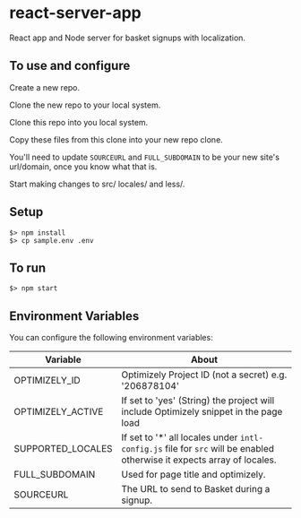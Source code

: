 # react-server-app
React app and Node server for basket signups with localization.

## To use and configure
Create a new repo.

Clone the new repo to your local system.

Clone this repo into you local system.

Copy these files from this clone into your new repo clone.

You'll need to update `SOURCEURL` and `FULL_SUBDOMAIN` to be your new site's url/domain, once you know what that is.

Start making changes to src/ locales/ and less/.

## Setup

```
$> npm install
$> cp sample.env .env
```

## To run

```
$> npm start
```

## Environment Variables

You can configure the following environment variables:

|Variable|About|
|--------|-----|
| OPTIMIZELY_ID | Optimizely Project ID (not a secret) e.g. '206878104' |
| OPTIMIZELY_ACTIVE | If set to 'yes' (String) the project will include Optimizely snippet in the page load |
| SUPPORTED_LOCALES | If set to '*' all locales under `intl-config.js` file for `src` will be enabled otherwise it expects array of locales.
| FULL_SUBDOMAIN | Used for page title and optimizely.
| SOURCEURL | The URL to send to Basket during a signup.

